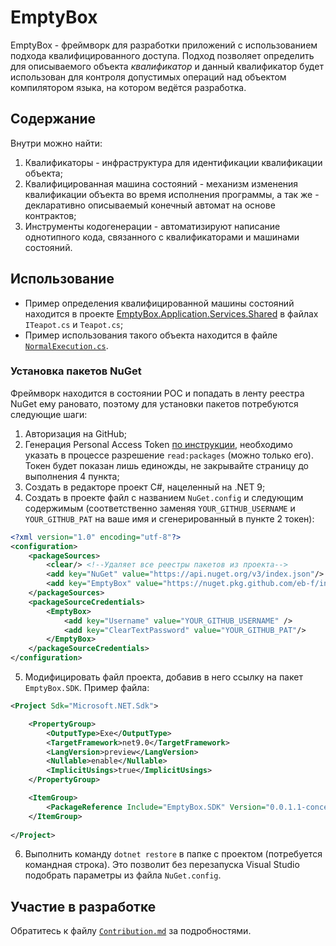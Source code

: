 # EmptyBox

EmptyBox - фреймворк для разработки приложений с использованием подхода квалифицированного доступа. Подход позволяет определить для описываемого объекта *квалификатор* и данный квалификатор будет использован для контроля допустимых операций над объектом компилятором языка, на котором ведётся разработка.

## Содержание

Внутри можно найти:

1. Квалификаторы - инфраструктура для идентификации квалификации объекта;
2. Квалифицированная машина состояний - механизм изменения квалификации объекта во время исполнения программы, а так же - декларативно описываемый конечный автомат на основе контрактов;
3. Инструменты кодогенерации - автоматизируют написание однотипного кода, связанного с квалификаторами и машинами состояний.

## Использование

* Пример определения квалифицированной машины состояний находится в проекте [EmptyBox.Application.Services.Shared](Sources/Core/Lare/EmptyBox.Application.Services.Shared/) в файлах `ITeapot.cs` и `Teapot.cs`;
* Пример использования такого объекта находится в файле [`NormalExecution.cs`](Sources/Core/Lare/Tests/EmptyBox.Application.Services.Tests/QualifiedStateMachine/NormalExecution.cs).

### Установка пакетов NuGet

Фреймворк находится в состоянии POC и попадать в ленту реестра NuGet ему рановато, поэтому для установки пакетов потребуются следующие шаги:

1. Авторизация на GitHub;
2. Генерация Personal Access Token [по инструкции](https://docs.github.com/en/authentication/keeping-your-account-and-data-secure/managing-your-personal-access-tokens#creating-a-fine-grained-personal-access-token), необходимо указать в процессе разрешение `read:packages` (можно только его). Токен будет показан лишь единожды, не закрывайте страницу до выполнения 4 пункта;
3. Создать в редакторе проект C#, нацеленный на .NET 9;
4. Создать в проекте файл с названием `NuGet.config` и следующим содержимым (соответственно заменяя `YOUR_GITHUB_USERNAME` и `YOUR_GITHUB_PAT` на ваше имя и сгенерированный в пункте 2 токен):
```xml
<?xml version="1.0" encoding="utf-8"?>
<configuration>
    <packageSources>
        <clear/> <!--Удаляет все реестры пакетов из проекта-->
        <add key="NuGet" value="https://api.nuget.org/v3/index.json"/> <!--Возвращает в проект реестр NuGet-->
        <add key="EmptyBox" value="https://nuget.pkg.github.com/eb-f/index.json"/> <!--Добавляет в проект реестр EmptyBox-->
    </packageSources>
    <packageSourceCredentials>
        <EmptyBox>
            <add key="Username" value="YOUR_GITHUB_USERNAME" />
            <add key="ClearTextPassword" value="YOUR_GITHUB_PAT"/>
        </EmptyBox>
    </packageSourceCredentials>
</configuration>
```
5. Модифицировать файл проекта, добавив в него ссылку на пакет `EmptyBox.SDK`. Пример файла:
```xml
<Project Sdk="Microsoft.NET.Sdk">

    <PropertyGroup>
        <OutputType>Exe</OutputType>
        <TargetFramework>net9.0</TargetFramework>
        <LangVersion>preview</LangVersion>
        <Nullable>enable</Nullable>
        <ImplicitUsings>true</ImplicitUsings>
    </PropertyGroup>

    <ItemGroup>
        <PackageReference Include="EmptyBox.SDK" Version="0.0.1.1-concept" /> <!--Достаточно добавить данную строку-->
    </ItemGroup>
    
</Project>
```
6. Выполнить команду `dotnet restore` в папке с проектом (потребуется командная строка). Это позволит без перезапуска Visual Studio подобрать параметры из файла `NuGet.config`.

## Участие в разработке

Обратитесь к файлу [`Contribution.md`](Documents/Contribution.md) за подробностями.